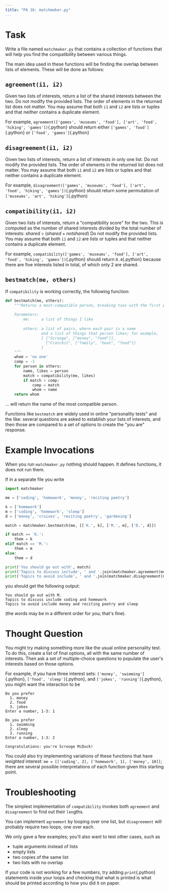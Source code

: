 ```yaml
---
title: "PA 16: matchmaker.py"
...
```


# Task

Write a file named `matchmaker.py` that contains a collection of functions
that will help you find the compatibility between various things.

The main idea used in these functions will be finding the overlap between lists of elements.
These will be done as follows:

## `agreement(i1, i2)`

Given two lists of interests, return a list of the shared interests between the two.
Do not modify the provided lists.
The order of elements in the returned list does not matter.
You may assume that both `i1` and `i2` are lists or tuples and that neither contains a duplicate element.

For example, `agreement(['games', 'museums', 'food'], ['art', 'food', 'hiking', 'games'])`{.python} should return either `['games', 'food']`{.python} or `['food', 'games']`{.python}

## `disagreement(i1, i2)`

Given two lists of interests, return a list of interests in only one list.
Do not modify the provided lists.
The order of elements in the returned list does not matter.
You may assume that both `i1` and `i2` are lists or tuples and that neither contains a duplicate element.

For example, `disagreement(['games', 'museums', 'food'], ['art', 'food', 'hiking', 'games'])`{.python} should return some permutation of `['museums', 'art', 'hiking']`{.python}

## `compatibility(i1, i2)`

Given two lists of interests, return a "compatibility score" for the two.
This is computed as the number of shared interests divided by the total number of interests:
$shared \div (shared + notshared)$
Do not modify the provided lists.
You may assume that both `i1` and `i2` are lists or tuples and that neither contains a duplicate element.

For example, `compatibility(['games', 'museums', 'food'], ['art', 'food', 'hiking', 'games'])`{.python} should return `0.4`{.python} because there are five interests listed in total, of which only 2 are shared.

## `bestmatch(me, others)`

If `compatibility` is working correctly, the following function:

````python
def bestmatch(me, others):
    """Returns a most-compatible person, breaking ties with the first person tied.
    
    Parameters:
        me:     a list of things I like
        
        others: a list of pairs, where each pair is a name 
                and a list of things that person likes; for example,
                [ ["Scrooge", ["money", "food"]], 
                  ["Cratchit", ["family", "heat", "food"]]
                ]
    """
    whom = 'no one'
    comp = -1
    for person in others:
        name, likes = person
        match = compatibility(me, likes)
        if match > comp:
            comp = match
            whom = name
    return whom

````

... will return the name of the most compatible person.

Functions like `bestmatch` are widely used in online "personality tests" and the like:
several questions are asked to establish your lists of interests,
and then those are compared to a set of options to create the "you are" response.

# Example Invocations

When you run `matchmaker.py` nothing should happen.
It defines functions, it does not run them.

If in a separate file you write

````python
import matchmaker

me = ['coding', 'homework', 'money', 'reciting poetry']

k = ['homework']
m = ['coding', 'homework', 'sleep']
d = ['money', 'cruises', 'reciting poetry', 'gardening']

match = matchmaker.bestmatch(me, [['K.', k], ['M.', m], ['D.', d]])

if match == 'K.':
    them = k
elif match == 'M.':
    them = m
else:
    them = d

print('You should go out with', match)
print('Topics to discuss include', ' and '.join(matchmaker.agreement(me, them)))
print('Topics to avoid include', ' and '.join(matchmaker.disagreement(me, them)))
````

you should get the following output:

````
You should go out with M.
Topics to discuss include coding and homework
Topics to avoid include money and reciting poetry and sleep
````

(the words may be in a different order for you; that's fine).

# Thought Question

You might try making something more like the usual online personality test.
To do this, create a list of final options, all with the same number of interests.
Then ask a set of multiple-choice questions to populate the user's interests based on those options.

For example, if you have three interest sets: `['money', 'swimming']`{.python}, `['food', 'sleep']`{.python}, and `['jokes', 'running']`{.python}, you might want the interaction to be

````
Do you prefer
  1. money
  2. food
  3. jokes
Enter a number, 1-3: 1

Do you prefer
  1. swimming
  2. sleep
  3. running
Enter a number, 1-3: 2

Congratulations: you're Scrooge McDuck!
````

You could also try implementing variations of these functions that have *weighted* interest:
`me = [['coding', 2], ['homework', 1], ['money', 10]]`;
there are several possible interpretations of each function given this starting point.


# Troubleshooting

The simplest implementation of `compatibility` invokes both `agreement` and `disagreement` to find out their `len`gths.

You can implement `agreement` by looping over one list, but `disagreement` will probably require two loops, one over each.

We only gave a few examples; you'll also want to test other cases, such as

-   tuple arguments instead of lists
-   empty lists
-   two copies of the same list
-   two lists with no overlap

If your code is not working for a few numbers, try adding `print`{.python} statements inside your loops and checking that what is printed is what should be printed according to how you did it on paper.

